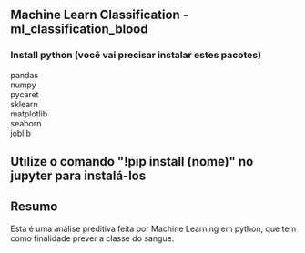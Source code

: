 ## Machine Learn Classification - ml_classification_blood

### Install python (você vai precisar instalar estes pacotes)

pandas <br>
numpy <br>
pycaret <br>
sklearn <br>
matplotlib <br>
seaborn <br>
joblib <br>

## Utilize o comando "!pip install (nome)" no jupyter para instalá-los

## Resumo <br>

Esta é uma análise preditiva feita por Machine Learning em python, que tem <br>
como finalidade prever a classe do sangue.

